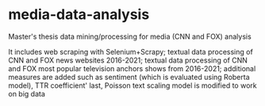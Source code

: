 # media-data-analysis
Master's thesis data mining/processing for media (CNN and FOX) analysis

It includes web scraping with Selenium+Scrapy;
textual data processing of CNN and FOX news websites 2016-2021;
textual data processing of CNN and FOX most popular television anchors shows from 2016-2021;
additional measures are added such as sentiment (which is evaluated using Roberta model), TTR coefficient'
last, Poisson text scaling model is modified to work on big data 
